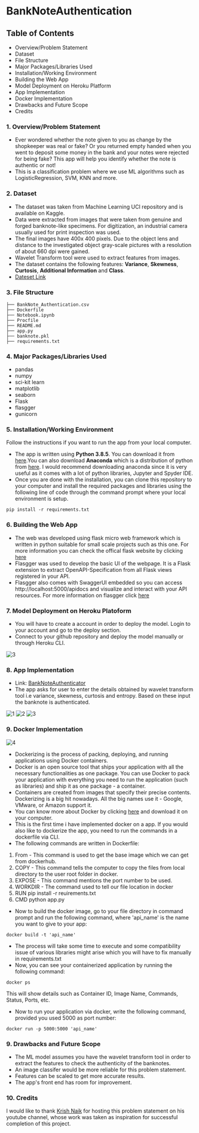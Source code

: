 # BankNoteAuthentication

## Table of Contents
* Overview/Problem Statement
* Dataset
* File Structure
* Major Packages/Libraries Used
* Installation/Working Environment
* Building the Web App
* Model Deployment on Heroku Platform
* App Implementation
* Docker Implementation
* Drawbacks and Future Scope
* Credits

### 1. Overview/Problem Statement
* Ever wondered whether the note given to you as change by the shopkeeper was real or fake? Or you returned empty handed when you went to deposit some money in the bank and your notes were rejected for being fake? This app will help you identify whether the note is authentic or not!
* This is a classification problem where we use ML algorithms such as LogisticRegression, SVM, KNN and more.

### 2. Dataset
* The dataset was taken from Machine Learning UCI repository and is available on Kaggle. 
* Data were extracted from images that were taken from genuine and forged banknote-like specimens. For digitization, an industrial camera usually used for print inspection was used.
* The final images have 400x 400 pixels. Due to the object lens and distance to the investigated object gray-scale pictures with a resolution of about 660 dpi were gained.
* Wavelet Transform tool were used to extract features from images.
* The dataset contains the following features: **Variance**, **Skewness**, **Curtosis**, **Additional Information** and **Class**.
* [Dateset Link](https://www.kaggle.com/vivekgediya/banknote-authenticationcsv)

### 3. File Structure
```
├── BankNote_Authentication.csv 
├── Dockerfile
├── Notebook.ipynb
├── Procfile
├── README.md
├── app.py
├── banknote.pkl
├── requirements.txt
```

### 4. Major Packages/Libraries Used
* pandas 
* numpy
* sci-kit learn
* matplotlib
* seaborn
* Flask
* flasgger
* gunicorn

### 5. Installation/Working Environment
Follow the instructions if you want to run the app from your local computer.
* The app is written using **Python 3.8.5**. You can download it from [here](https://www.python.org/downloads/).You can also download **Anaconda** which is a distribution of python from [here](https://www.anaconda.com/products/individual). I would recommend downloading anaconda since it is very useful as it comes with a lot of python libraries, Jupyter and Spyder IDE.
* Once you are done with the installation, you can clone this repository to your computer and install the required packages and libraries using the following line of code through the command prompt where your local environment is setup.
```
pip install -r requirements.txt
```
### 6. Building the Web App
* The web was developed using flask micro web framework which is written in python suitable for small scale projects such as this one. For more information you can check the offical flask website by clicking [here](https://flask.palletsprojects.com/en/2.0.x/)
* Flasgger was used to develop the basic UI of the webpage. It  is a Flask extension to extract OpenAPI-Specification from all Flask views registered in your API.
* Flasgger also comes with SwaggerUI embedded so you can access http://localhost:5000/apidocs and visualize and interact with your API resources. For more information on flasgger click [here](https://github.com/flasgger/flasgger)

### 7. Model Deployment on Heroku Platoform
* You will have to create a account in order to deploy the model. Login to your account and go to the deploy section.
* Connect to your github repository and deploy the model manually or through Heroku CLI.

![3](https://user-images.githubusercontent.com/83957848/119222443-06092480-bb12-11eb-8102-086761ded15b.JPG)

### 8. App Implementation  
* Link: [BankNoteAuthenticator](https://banknoteauthenticator99.herokuapp.com/apidocs)  
* The app asks for user to enter the details obtained by wavelet transform tool i.e variance, skewness, curtosis and entropy. Based on these input the banknote is authenticated. 

![1](https://user-images.githubusercontent.com/83957848/120903860-5205ae80-c666-11eb-90dc-5c0838f8b9ac.JPG)
![2](https://user-images.githubusercontent.com/83957848/120903864-6184f780-c666-11eb-9abc-ecc134a6bd68.JPG)
![3](https://user-images.githubusercontent.com/83957848/120903869-677ad880-c666-11eb-8a31-5fee94cee2c8.JPG)

### 9. Docker Implementation

![4](https://user-images.githubusercontent.com/83957848/120937919-fbfc3e00-c72d-11eb-8eb0-2760b6f3155e.JPG)

* Dockerizing is the process of packing, deploying, and running applications using Docker containers.
* Docker is an open source tool that ships your application with all the necessary functionalities as one package. You can use Docker to pack your application with everything you need to run the application (such as libraries) and ship it as one package - a container.
* Containers are created from images that specify their precise contents. Dockerizing is a big hit nowadays. All the big names use it - Google, VMware, or Amazon support it.
* You can know more about Docker by clicking [here](https://www.docker.com/) and download it on your computer.
* This is the first time i have implemented docker on a app. If you would also like to dockerize the app, you need to run the commands in a dockerfile via CLI.
* The following commands are written in Dockerfile:
 1. From - This command is used to get the base image which we can get from dockerhub. 
 2. COPY - This command tells the computer to copy the files from local directory to the user root folder in docker.
 3. EXPOSE - This command mentions the port number to be used.
 4. WORKDIR - The command used to tell our file location in docker
 5. RUN pip install -r reuirements.txt
 6. CMD python app.py
* Now to build the docker image, go to your file directory in command prompt and run the following command, where 'api_name' is the name you want to give to your app:
```
docker build -t 'api_name'
```
* The process will take some time to execute and some compatibility issue of various libraries might arise which you will have to fix manually in requirements.txt
* Now, you can see your containerized application by running the following command:
```
docker ps
```
This will show details such as Container ID, Image Name, Commands, Status, Ports, etc.
* Now to run your application via docker, write the following command, provided you used 5000 as port number:
```
docker run -p 5000:5000 'api_name'
```

### 9. Drawbacks and Future Scope
* The ML model assumes you have the wavelet transform tool in order to extract the features to check the authenticity of the banknotes.
* An image classifer would be more reliable for this problem statement.
* Features can be scaled to get more accurate results.
* The app's front end has room for improvement.

### 10. Credits
I would like to thank [Krish Naik](https://github.com/krishnaik06) for hosting this problem statement on his youtube channel, whose work was taken as inspiration for successful completion of this project.
